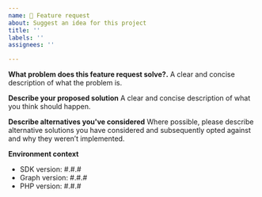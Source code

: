 ```yaml
---
name: 🚀 Feature request
about: Suggest an idea for this project
title: ''
labels: ''
assignees: ''

---
```


**What problem does this feature request solve?.**
A clear and concise description of what the problem is.

**Describe your proposed solution**
A clear and concise description of what you think should happen.

**Describe alternatives you've considered**
Where possible, please describe alternative solutions you have considered and subsequently opted against and why they weren’t implemented.

**Environment context**
- SDK version: #.#.#
- Graph version: #.#.#
- PHP version: #.#.#

